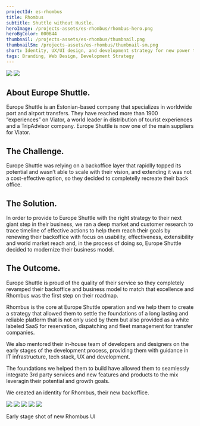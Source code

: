 ```yaml
---
projectId: es-rhombus
title: Rhombus
subtitle: Shuttle without Hustle.
heroImage: /projects-assets/es-rhombus/rhombus-hero.png
heroBgColor: 000B44
thumbnail: /projects-assets/es-rhombus/thumbnail.png
thumbnailSm: /projects-assets/es-rhombus/thumbnail-sm.png
short: Identity, UX/UI design, and development strategy for new power tool for transportation providers, Rhombus
tags: Branding, Web Design, Development Strategy
---
```


<!-- Logos -->
<div class="ch-project__logos">

<img src="/projects-assets/es-rhombus/rhombus-logo.png" />

<img src="/projects-assets/es-rhombus/europe-shuttle-logo.png" />

</div>
<!--/ Logos -->

<div class="ch-project__intro">

<div class="section">

## About Europe Shuttle.

Europe Shuttle is an Estonian-based company that specializes in worldwide port and airport transfers. They have reached more than 1900 “experiences” on Viator, a world leader in distribution of tourist experiences and a TripAdvisor company. Europe Shuttle is now one of the main suppliers for Viator.

</div>

<div class="section">

## The Challenge.

Europe Shuttle was relying on a backoffice layer that rapidlly topped its potential and wasn’t able to scale with their vision, and extending it was not a cost-effective option, so they decided to completelly recreate their back office.

</div>

<div class="section">

## The Solution.

In order to provide to Europe Shuttle with the right strategy to their next giant step in their business, we ran a deep market and customer research to trace timeline of effective actions to help them reach their goals by renewing their backoffice with focus on usability, effectiveness, extensibility and world market reach and, in the process of doing so, Europe Shuttle decided to modernize their business model.

</div>

</div>

<div class="ch-project__outcome section">

## The Outcome.

Europe Shuttle is proud of the quality of their service so they completely revamped their backoffice and business model to match that excellence and Rhombus was the first step on their roadmap.

Rhombus is the core at Europe Shuttle operation and we help them to create a strategy that allowed them to settle the foundations of a long lasting and reliable platform that is not only used by them but also provided as a white labeled SaaS for reservation, dispatching and fleet management for transfer companies.

We also mentored their in-house team of developers and designers on the early stages of the development process, providing them with guidance in IT infrastructure, tech stack, UX and development.

The foundations we helped them to build have allowed them to seamlessly integrate 3rd party services and new features and products to the mix leveragin their potential and growth goals.

</div>

<div class="ch-project__outcome section">

We created an identity for Rhombus, their new backoffice.

<img class="mb-6" src="/projects-assets/es-rhombus/Rhombus - Logo Layouts.png" />
<img class="mb-6" src="/projects-assets/es-rhombus/Rhombus - Brand Colors.png" />
<img class="mb-6" src="/projects-assets/es-rhombus/Rhombus - Brand Typography.png" />
<img class="mb-6" src="/projects-assets/es-rhombus/Rhombus - Device Mockup.png" />
<img class="mb-6" src="/projects-assets/es-rhombus/Rhombus - Website Mockup.png" />

Early stage shot of new Rhombus UI

</div>
